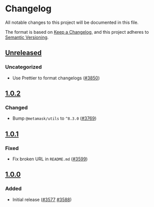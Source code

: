 # Changelog

All notable changes to this project will be documented in this file.

The format is based on [Keep a Changelog](https://keepachangelog.com/en/1.0.0/),
and this project adheres to [Semantic Versioning](https://semver.org/spec/v2.0.0.html).

## [Unreleased]

### Uncategorized

- Use Prettier to format changelogs ([#3850](https://github.com/MetaMask/controllers/pull/3850))

## [1.0.2]

### Changed

- Bump `@metamask/utils` to `^8.3.0` ([#3769](https://github.com/MetaMask/core/pull/3769))

## [1.0.1]

### Fixed

- Fix broken URL in `README.md` ([#3599](https://github.com/MetaMask/core/pull/3599))

## [1.0.0]

### Added

- Initial release ([#3577](https://github.com/MetaMask/core/pull/3577) [#3588](https://github.com/MetaMask/core/pull/3588))

[Unreleased]: https://github.com/MetaMask/controllers/compare/@metamask/build-utils@1.0.2...HEAD
[1.0.2]: https://github.com/MetaMask/controllers/compare/@metamask/build-utils@1.0.1...@metamask/build-utils@1.0.2
[1.0.1]: https://github.com/MetaMask/controllers/compare/@metamask/build-utils@1.0.0...@metamask/build-utils@1.0.1
[1.0.0]: https://github.com/MetaMask/controllers/releases/tag/@metamask/build-utils@1.0.0
